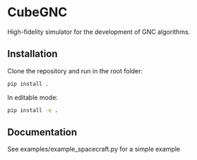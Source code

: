 # CubeGNC

High-fidelity simulator for the development of GNC algorithms.

## Installation

Clone the repository and run in the root folder:
```bash
pip install .
```
In editable mode:

```bash
pip install -e .
```
## Documentation

See examples/example_spacecraft.py for a simple example

